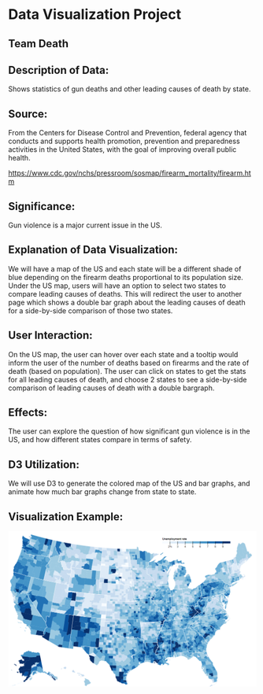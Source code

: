 # Data Visualization Project

## Team Death

## Description of Data:

Shows statistics of gun deaths and other leading causes of death by state.

## Source:
From the Centers for Disease Control and Prevention, federal agency that conducts and supports health promotion, prevention and preparedness activities in the United States, with the goal of improving overall public health.

https://www.cdc.gov/nchs/pressroom/sosmap/firearm_mortality/firearm.htm

## Significance:

Gun violence is a major current issue in the US.

## Explanation of Data Visualization:

We will have a map of the US and each state will be a different shade of blue depending on the firearm deaths proportional to its population size. Under the US map, users will have an option to select two states to compare leading causes of deaths. This will redirect the user to another page which shows a double bar graph about the leading causes of death for a side-by-side comparison of those two states.

## User Interaction:

On the US map, the user can hover over each state and a tooltip would inform the user of the number of deaths based on firearms and the rate of death (based on population). The user can click on states to get the stats for all leading causes of death, and choose 2 states to see a side-by-side comparison of leading causes of death with a double bargraph. 

## Effects:

The user can explore the question of how significant gun violence is in the US, and how different states compare in terms of safety.

## D3 Utilization:

We will use D3 to generate the colored map of the US and bar graphs, and animate how much bar graphs change from state to state.

## Visualization Example:

![Alt text](Screenshot_18.png?raw=true "Title")
